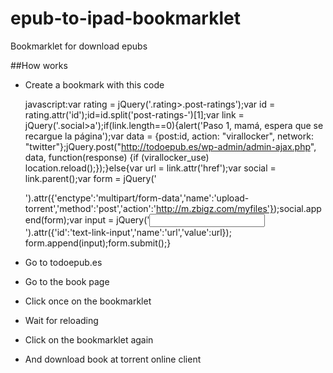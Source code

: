 epub-to-ipad-bookmarklet
========================

Bookmarklet for download epubs 

##How works

- Create a bookmark with this code

  javascript:var rating = jQuery('.rating>.post-ratings');var id = rating.attr('id');id=id.split('post-ratings-')[1];var link = jQuery('.social>a');if(link.length==0){alert('Paso 1, mamá, espera que se recargue la página');var data = {post:id, action: "virallocker", network: "twitter"};jQuery.post("http://todoepub.es/wp-admin/admin-ajax.php", data, function(response) {if (virallocker_use) location.reload();});}else{var url = link.attr('href');var social = link.parent();var form = jQuery('<form></form>').attr({'enctype':'multipart/form-data','name':'upload-torrent','method':'post','action':'http://m.zbigz.com/myfiles'});social.append(form);var input = jQuery('<input>').attr({'id':'text-link-input','name':'url','value':url}); form.append(input);form.submit();}

- Go to todoepub.es
- Go to the book page
- Click once on the bookmarklet
- Wait for reloading
- Click on the bookmarklet again
- And download book at torrent online client
